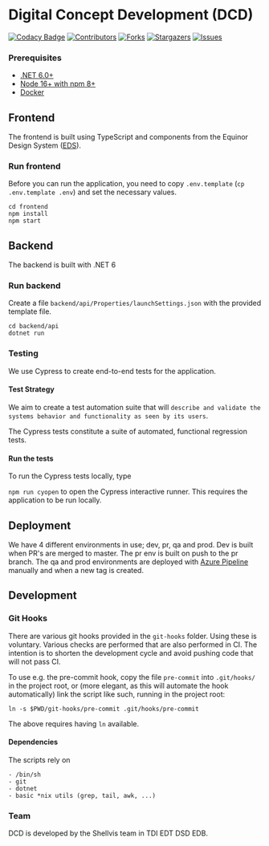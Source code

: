 # Digital Concept Development (DCD)

[![Codacy Badge](https://api.codacy.com/project/badge/Grade/684c3f46696f49dc8b95a2d789b08daf)](https://app.codacy.com/gh/equinor/dcd?utm_source=github.com&utm_medium=referral&utm_content=equinor/dcd&utm_campaign=Badge_Grade_Settings) [![Contributors][contributors-shield]][contributors-url]
[![Forks][forks-shield]][forks-url] [![Stargazers][stars-shield]][stars-url] [![Issues][issues-shield]][issues-url]

### Prerequisites

-   [.NET 6.0+](https://dotnet.microsoft.com/download/dotnet/6.0)
-   [Node 16+ with npm 8+](https://github.com/nodesource/distributions/blob/master/README.md)
-   [Docker](https://docs.docker.com/engine/install/)

## Frontend

The frontend is built using TypeScript and components from the Equinor Design System ([EDS](https://eds.equinor.com/components/component-status/)).

### Run frontend

Before you can run the application, you need to copy `.env.template` (`cp .env.template .env`) and set the necessary values.

```
cd frontend
npm install
npm start
```

## Backend

The backend is built with .NET 6

### Run backend

Create a file `backend/api/Properties/launchSettings.json` with the provided
template file.

```
cd backend/api
dotnet run
```

### Testing

We use Cypress to create end-to-end tests for the application.

#### Test Strategy

We aim to create a test automation suite that will `describe and validate the systems behavior and functionality as seen by its users`.

The Cypress tests constitute a suite of automated, functional regression tests.

#### Run the tests

To run the Cypress tests locally, type

`npm run cyopen` to open the Cypress interactive runner. This requires the application to be run locally.

## Deployment

We have 4 different environments in use; dev, pr, qa and prod. Dev is built
when PR's are merged to master. The pr env is built on push to the pr branch. The
qa and prod environments are deployed with [Azure Pipeline](https://dev.azure.com/Shellvis/DCD/_build?definitionId=40)
manually and when a new tag is created.

## Development

### Git Hooks

There are various git hooks provided in the `git-hooks` folder. Using these is
voluntary. Various checks are performed that are also performed in CI. The
intention is to shorten the development cycle and avoid pushing code that will
not pass CI.

To use e.g. the pre-commit hook, copy the file `pre-commit` into `.git/hooks/`
in the project root, or (more elegant, as this will automate the hook
automatically) link the script like such, running in the project root:

```
ln -s $PWD/git-hooks/pre-commit .git/hooks/pre-commit
```

The above requires having `ln` available.

#### Dependencies

The scripts rely on

```
- /bin/sh
- git
- dotnet
- basic *nix utils (grep, tail, awk, ...)
```

### Team

DCD is developed by the Shellvis team in TDI EDT DSD EDB.

[contributors-shield]: https://img.shields.io/github/contributors/equinor/dcd.svg?style=for-the-badge
[contributors-url]: https://github.com/equinor/dcd/graphs/contributors
[forks-shield]: https://img.shields.io/github/forks/equinor/dcd.svg?style=for-the-badge
[forks-url]: https://github.com/equinor/dcd/network/members
[stars-shield]: https://img.shields.io/github/stars/equinor/dcd.svg?style=for-the-badge
[stars-url]: https://github.com/equinor/dcd/stargazers
[issues-shield]: https://img.shields.io/github/issues/equinor/dcd.svg?style=for-the-badge
[issues-url]: https://github.com/equinor/dcd/issues
[license-shield]: https://img.shields.io/github/license/equinor/dcd.svg?style=for-the-badge
[license-url]: https://github.com/equinor/dcd/blob/master/LICENSE.txt
[linkedin-shield]: https://img.shields.io/badge/-LinkedIn-black.svg?style=for-the-badge&logo=linkedin&colorB=555
[linkedin-url]: https://linkedin.com/in/othneildrew
[product-screenshot]: images/screenshot.png
